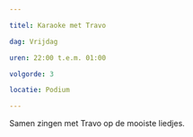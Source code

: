 ```yaml
---

titel: Karaoke met Travo

dag: Vrijdag

uren: 22:00 t.e.m. 01:00

volgorde: 3

locatie: Podium

---
```


Samen zingen met Travo op de mooiste liedjes.
